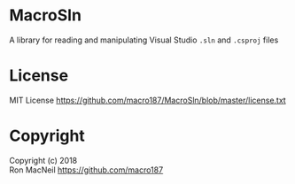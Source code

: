 MacroSln
========

A library for reading and manipulating Visual Studio `.sln` and `.csproj`
files


License
=======

MIT License <https://github.com/macro187/MacroSln/blob/master/license.txt>


Copyright
=========

Copyright (c) 2018  
Ron MacNeil <https://github.com/macro187>

